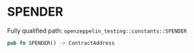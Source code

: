 # SPENDER

Fully qualified path: `openzeppelin_testing::constants::SPENDER`

```rust
pub fn SPENDER() -> ContractAddress
```

